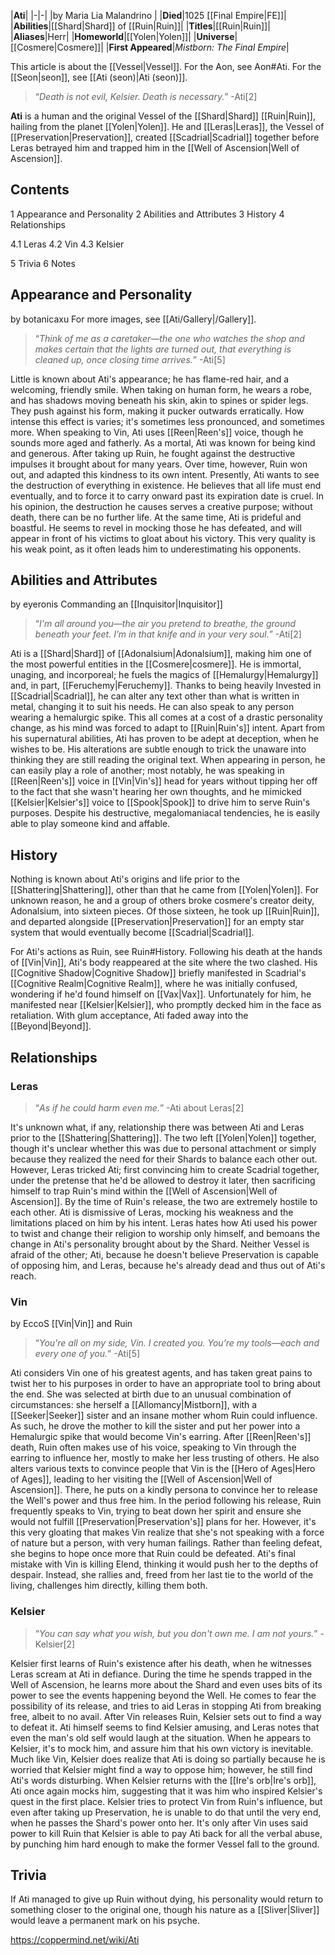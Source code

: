 |**Ati**|
|-|-|
|by  Maria Lia Malandrino |
|**Died**|1025 [[Final Empire\|FE]]|
|**Abilities**|[[Shard\|Shard]] of [[Ruin\|Ruin]]|
|**Titles**|[[Ruin\|Ruin]]|
|**Aliases**|Herr|
|**Homeworld**|[[Yolen\|Yolen]]|
|**Universe**|[[Cosmere\|Cosmere]]|
|**First Appeared**|*Mistborn: The Final Empire*|

This article is about the [[Vessel\|Vessel]]. For the Aon, see Aon#Ati. For the [[Seon\|seon]], see [[Ati (seon)\|Ati (seon)]].
>“*Death is not evil, Kelsier. Death is necessary.*”
\-Ati[2]


**Ati** is a human and the original Vessel of the [[Shard\|Shard]] [[Ruin\|Ruin]], hailing from the planet [[Yolen\|Yolen]]. He and [[Leras\|Leras]], the Vessel of [[Preservation\|Preservation]], created [[Scadrial\|Scadrial]] together before Leras betrayed him and trapped him in the [[Well of Ascension\|Well of Ascension]].

## Contents

1 Appearance and Personality
2 Abilities and Attributes
3 History
4 Relationships

4.1 Leras
4.2 Vin
4.3 Kelsier


5 Trivia
6 Notes


## Appearance and Personality
 by  botanicaxu 
For more images, see [[Ati/Gallery\|/Gallery]].
>“*Think of me as a caretaker—the one who watches the shop and makes certain that the lights are turned out, that everything is cleaned up, once closing time arrives.*”
\-Ati[5]


Little is known about Ati's appearance; he has flame-red hair, and a welcoming, friendly smile. When taking on human form, he wears a robe, and has shadows moving beneath his skin, akin to spines or spider legs. They push against his form, making it pucker outwards erratically. How intense this effect is varies; it's sometimes less pronounced, and sometimes more. When speaking to Vin, Ati uses [[Reen\|Reen's]] voice, though he sounds more aged and fatherly.
As a mortal, Ati was known for being kind and generous. After taking up Ruin, he fought against the destructive impulses it brought about for many years. Over time, however, Ruin won out, and adapted this kindness to its own intent.
Presently, Ati wants to see the destruction of everything in existence. He believes that all life must end eventually, and to force it to carry onward past its expiration date is cruel. In his opinion, the destruction he causes serves a creative purpose; without death, there can be no further life. At the same time, Ati is prideful and boastful. He seems to revel in mocking those he has defeated, and will appear in front of his victims to gloat about his victory. This very quality is his weak point, as it often leads him to underestimating his opponents.

## Abilities and Attributes
 by  eyeronis  Commanding an [[Inquisitor\|Inquisitor]]
>“*I'm all around you—the air you pretend to breathe, the ground beneath your feet. I’m in that knife and in your very soul.*”
\-Ati[2]


Ati is a [[Shard\|Shard]] of [[Adonalsium\|Adonalsium]], making him one of the most powerful entities in the [[Cosmere\|cosmere]]. He is immortal, unaging, and incorporeal; he fuels the magics of [[Hemalurgy\|Hemalurgy]] and, in part, [[Feruchemy\|Feruchemy]]. Thanks to being heavily Invested in [[Scadrial\|Scadrial]], he can alter any text other than what is written in metal, changing it to suit his needs. He can also speak to any person wearing a hemalurgic spike. This all comes at a cost of a drastic personality change, as his mind was forced to adapt to [[Ruin\|Ruin's]] intent.
Apart from his supernatural abilities, Ati has proven to be adept at deception, when he wishes to be. His alterations are subtle enough to trick the unaware into thinking they are still reading the original text. When appearing in person, he can easily play a role of another; most notably, he was speaking in [[Reen\|Reen's]] voice in [[Vin\|Vin's]] head for years without tipping her off to the fact that she wasn't hearing her own thoughts, and he mimicked [[Kelsier\|Kelsier's]] voice to [[Spook\|Spook]] to drive him to serve Ruin's purposes. Despite his destructive, megalomaniacal tendencies, he is easily able to play someone kind and affable.

## History
Nothing is known about Ati's origins and life prior to the [[Shattering\|Shattering]], other than that he came from [[Yolen\|Yolen]]. For unknown reason, he and a group of others broke cosmere's creator deity, Adonalsium, into sixteen pieces. Of those sixteen, he took up [[Ruin\|Ruin]], and departed alongside [[Preservation\|Preservation]] for an empty star system that would eventually become [[Scadrial\|Scadrial]].

For Ati's actions as Ruin, see Ruin#History.
Following his death at the hands of [[Vin\|Vin]], Ati's body reappeared at the site where the two clashed. His [[Cognitive Shadow\|Cognitive Shadow]] briefly manifested in Scadrial's [[Cognitive Realm\|Cognitive Realm]], where he was initially confused, wondering if he'd found himself on [[Vax\|Vax]]. Unfortunately for him, he manifested near [[Kelsier\|Kelsier]], who promptly decked him in the face as retaliation. With glum acceptance, Ati faded away into the [[Beyond\|Beyond]].

## Relationships
### Leras
>“*As if he could harm even me.*”
\-Ati about Leras[2]


It's unknown what, if any, relationship there was between Ati and Leras prior to the [[Shattering\|Shattering]]. The two left [[Yolen\|Yolen]] together, though it's unclear whether this was due to personal attachment or simply because they realized the need for their Shards to balance each other out. However, Leras tricked Ati; first convincing him to create Scadrial together, under the pretense that he'd be allowed to destroy it later, then sacrificing himself to trap Ruin's mind within the [[Well of Ascension\|Well of Ascension]].
By the time of Ruin's release, the two are extremely hostile to each other. Ati is dismissive of Leras, mocking his weakness and the limitations placed on him by his intent. Leras hates how Ati used his power to twist and change their religion to worship only himself, and bemoans the change in Ati's personality brought about by the Shard. Neither Vessel is afraid of the other; Ati, because he doesn't believe Preservation is capable of opposing him, and Leras, because he's already dead and thus out of Ati's reach.

### Vin
 by  EccoS  [[Vin\|Vin]] and Ruin
>“*You're all on my side, Vin. I created you. You’re my tools—each and every one of you.*”
\-Ati[5]


Ati considers Vin one of his greatest agents, and has taken great pains to twist her to his purposes in order to have an appropriate tool to bring about the end. She was selected at birth due to an unusual combination of circumstances: she herself a [[Allomancy\|Mistborn]], with a [[Seeker\|Seeker]] sister and an insane mother whom Ruin could influence. As such, he drove the mother to kill the sister and put her power into a Hemalurgic spike that would become Vin's earring.
After [[Reen\|Reen's]] death, Ruin often makes use of his voice, speaking to Vin through the earring to influence her, mostly to make her less trusting of others. He also alters various texts to convince people that Vin is the [[Hero of Ages\|Hero of Ages]], leading to her visiting the [[Well of Ascension\|Well of Ascension]]. There, he puts on a kindly persona to convince her to release the Well's power and thus free him.
In the period following his release, Ruin frequently speaks to Vin, trying to beat down her spirit and ensure she would not fulfill [[Preservation\|Preservation's]] plans for her. However, it's this very gloating that makes Vin realize that she's not speaking with a force of nature but a person, with very human failings. Rather than feeling defeat, she begins to hope once more that Ruin could be defeated. Ati's final mistake with Vin is killing Elend, thinking it would push her to the depths of despair. Instead, she rallies and, freed from her last tie to the world of the living, challenges him directly, killing them both.

### Kelsier
>“*You can say what you wish, but you don't own me. I am not yours.*”
\-Kelsier[2]


Kelsier first learns of Ruin's existence after his death, when he witnesses Leras scream at Ati in defiance. During the time he spends trapped in the Well of Ascension, he learns more about the Shard and even uses bits of its power to see the events happening beyond the Well. He comes to fear the possibility of its release, and tries to aid Leras in stopping Ati from breaking free, albeit to no avail. After Vin releases Ruin, Kelsier sets out to find a way to defeat it.
Ati himself seems to find Kelsier amusing, and Leras notes that even the man's old self would laugh at the situation. When he appears to Kelsier, it's to mock him, and assure him that his own victory is inevitable. Much like Vin, Kelsier does realize that Ati is doing so partially because he is worried that Kelsier might find a way to oppose him; however, he still find Ati's words disturbing.
When Kelsier returns with the [[Ire's orb\|Ire's orb]], Ati once again mocks him, suggesting that it was him who inspired Kelsier's quest in the first place. Kelsier tries to protect Vin from Ruin's influence, but even after taking up Preservation, he is unable to do that until the very end, when he passes the Shard's power onto her. It's only after Vin uses said power to kill Ruin that Kelsier is able to pay Ati back for all the verbal abuse, by punching him hard enough to make the former Vessel fall to the ground.

## Trivia
If Ati managed to give up Ruin without dying, his personality would return to something closer to the original one, though his nature as a [[Sliver\|Sliver]] would leave a permanent mark on his psyche.


https://coppermind.net/wiki/Ati
